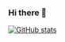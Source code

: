 ### Hi there 👋

[![GitHub stats](https://github-readme-stats.vercel.app/api?username=tsongglod123)](https://github.com/anuraghazra/github-readme-stats)


<!--
**tsongglod123/tsongglod123** is a ✨ _special_ ✨ repository because its `README.md` (this file) appears on your GitHub profile.

Here are some ideas to get you started:

- 🔭 I’m currently working on ...
- 🌱 I’m currently learning ...
- 👯 I’m looking to collaborate on ...
- 🤔 I’m looking for help with ...
- 💬 Ask me about ...
- 📫 How to reach me: ...
- 😄 Pronouns: ...
- ⚡ Fun fact: ...
-->

